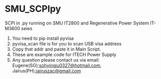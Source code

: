 # SMU_SCPIpy
SCPI in .py running on SMU IT2800 and Regenerative Power System IT-M3600 seies
1. You need to pip install pyvisa
2. pyvisa_scan file is for you to scan USB visa address
3. Copy that addr and paste it in Main Script.
4. These are example code for ITECH Power Supply
5. Any question please contact us via email:
    Eugene(SG);sohyingju0327@hotmail.com, Jairus(PH);jairuszac@gmail.com